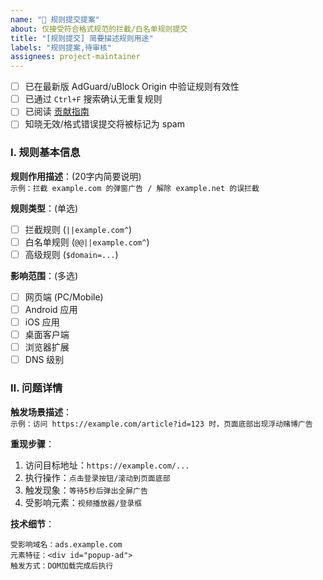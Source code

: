 ```yaml
---
name: "🚩 规则提交提案"
about: 仅接受符合格式规范的拦截/白名单规则提交
title: "[规则提交] 简要描述规则用途"
labels: "规则提案,待审核"
assignees: project-maintainer
---
```


<!-- 提交前请完成以下检查 -->
- [ ] 已在最新版 AdGuard/uBlock Origin 中验证规则有效性
- [ ] 已通过 `Ctrl+F` 搜索确认无重复规则
- [ ] 已阅读 [贡献指南](https://github.com/yourrepo/CONTRIBUTING.md)
- [ ] 知晓无效/格式错误提交将被标记为 spam

### Ⅰ. 规则基本信息
**规则作用描述**：(20字内简要说明)  
`示例：拦截 example.com 的弹窗广告 / 解除 example.net 的误拦截`

**规则类型**：(单选)
- [ ] 拦截规则 (`||example.com^`)
- [ ] 白名单规则 (`@@||example.com^`)
- [ ] 高级规则 (`$domain=...`)

**影响范围**：(多选)
- [ ] 网页端 (PC/Mobile)
- [ ] Android 应用
- [ ] iOS 应用
- [ ] 桌面客户端
- [ ] 浏览器扩展
- [ ] DNS 级别

### Ⅱ. 问题详情
**触发场景描述**：  
`示例：访问 https://example.com/article?id=123 时，页面底部出现浮动赌博广告`

**重现步骤**：
1. 访问目标地址：`https://example.com/...`
2. 执行操作：`点击登录按钮/滚动到页面底部`
3. 触发现象：`等待5秒后弹出全屏广告`
4. 受影响元素：`视频播放器/登录框`

**技术细节**：
```plaintext
受影响域名：ads.example.com
元素特征：<div id="popup-ad">
触发方式：DOM加载完成后执行

